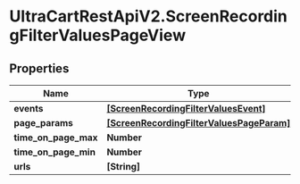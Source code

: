 # UltraCartRestApiV2.ScreenRecordingFilterValuesPageView

## Properties
Name | Type | Description | Notes
------------ | ------------- | ------------- | -------------
**events** | [**[ScreenRecordingFilterValuesEvent]**](ScreenRecordingFilterValuesEvent.md) |  | [optional] 
**page_params** | [**[ScreenRecordingFilterValuesPageParam]**](ScreenRecordingFilterValuesPageParam.md) |  | [optional] 
**time_on_page_max** | **Number** |  | [optional] 
**time_on_page_min** | **Number** |  | [optional] 
**urls** | **[String]** |  | [optional] 


